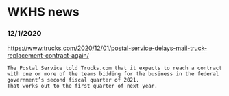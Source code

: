 # WKHS news


### 12/1/2020
https://www.trucks.com/2020/12/01/postal-service-delays-mail-truck-replacement-contract-again/
```
The Postal Service told Trucks.com that it expects to reach a contract with one or more of the teams bidding for the business in the federal government’s second fiscal quarter of 2021.
That works out to the first quarter of next year.
```
